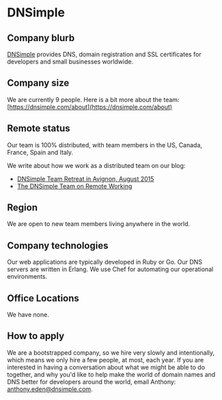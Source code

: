 # DNSimple

## Company blurb

[DNSimple](https://dnsimple.com) provides DNS, domain registration and SSL certificates for developers and small businesses worldwide.

## Company size

We are currently 9 people. Here is a bit more about the team: [https://dnsimple.com/about](https://dnsimple.com/about)

## Remote status

Our team is 100% distributed, with team members in the US, Canada, France, Spain and Italy.

We write about how we work as a distributed team on our blog:

- [DNSimple Team Retreat in Avignon, August 2015](http://blog.dnsimple.com/2015/09/retreat-avignon-august-2015/)
- [The DNSimple Team on Remote Working](http://blog.dnsimple.com/2015/04/the-dnsimple-team-on-remote-working/)

## Region

We are open to new team members living anywhere in the world.

## Company technologies

Our web applications are typically developed in Ruby or Go. Our DNS servers are written in Erlang. We use Chef for automating our operational environments.

## Office Locations

We have none.

## How to apply

We are a bootstrapped company, so we hire very slowly and intentionally, which means we only hire a few people, at most, each year. If you are interested in having a conversation about what we might be able to do together, and why you'd like to help make the world of domain names and DNS better for developers around the world, email Anthony: [anthony.eden@dnsimple.com](mailto:anthony.eden@dnsimple.com).


